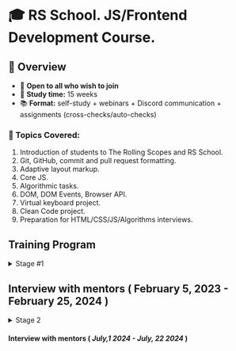 # 🎓 RS School. JS/Frontend Development Course. 

## 🚀 Overview

- 📣 **Open to all who wish to join**
- 📅 **Study time:** 15 weeks
- 📚 **Format:** self-study + webinars + Discord communication + assignments (cross-checks/auto-checks)

### 📝 Topics Covered:

1. Introduction of students to The Rolling Scopes and RS School.
2. Git, GitHub, commit and pull request formatting.
3. Adaptive layout markup.
4. Core JS.
5. Algorithmic tasks.
6. DOM, DOM Events, Browser API.
7. Virtual keyboard project.
8. Clean Code project.
9. Preparation for HTML/CSS/JS/Algorithms interviews.

## Training Program

<details>
<summary>Stage #1</summary>

### Week #1

#### <i>November 6, 2023</i>

- [RS School introduction](modules/rs-school-intro/)
- [Introduction to the profession of JS/Front-end developer](modules/js-fe-developer/)
- [Fundamentals of Chrome Dev Tools, VS Code and Internet](modules/ide/)
- [Questions related to the week's information if any](https://forms.gle/4xkgtaUQ2tuniFg99)
- <i>Week assignments</i>
  - Test "RS app intro" 
  - Test "Fundamentals of the Internet"


### Week #2

#### <i>November 13, 2023</i>

- [Introduction to the Git version control system and the GitHub web service](modules/git/)
- [Introduction to the Markdown](modules/markdown/)
- [HTML basics](modules/html-basics/)
- [Questions related to the week's information if any](https://forms.gle/4xkgtaUQ2tuniFg99)
- <i>Week assignments</i>
  - Test "HTML Basic ( EN )"
  - Task [CV.Markdown](../tasks/CV(markdown)/CV(markdown).md)
  - Submit task for cross-check [CV.Markdown](../tasks/CV(markdown)/CV(markdown).md)

### Week #3

#### <i>November 20, 2023</i>

- [CSS Basics](modules/css-basics/)
- [Figma](modules/figma/)
- [Questions related to the week's information if any](https://forms.gle/4xkgtaUQ2tuniFg99)
- <i>Week assignments</i>
  - Review students tasks [CV.Markdown](../tasks/CV(markdown)/CV(markdown).md)
  - Task [CV. HTML, CSS & Git Basics](<tasks/CV(markdown)/CV(HTML+CSS+Markdown).md>)
  - Submit task for cross-check [CV. HTML, CSS & Git Basics. Cross-check](<tasks/CV(markdown)/CV(cross-check).md>)
  - Test "CSS Basics (EN)"

### Week #4

#### <i>November 27, 2023</i>
- [CSS Flex](modules/css-flex/)
- [CSS Grid](modules/css-grid/)
- [Questions related to the week's information if any](https://forms.gle/4xkgtaUQ2tuniFg99)
- <i>Week assignments</i>
  - Review students tasks [CV. HTML, CSS & Git Basics. Cross-check](<tasks/CV(markdown)/CV(cross-check).md>)
  - Task [Coffee House (part 1)](tasks/coffee-house/coffee-house-week1.md)
  - Test "CSS Positioning & Flexbox"
  - Test "CSS Grid"

### Week #5

#### <i>December 4, 2023</i>
- [Media Queries & Responsive Design](modules/media-query/)
- Review students tasks [CSS Meme Slider](<tasks/CSS_Meme_Slider/CSS_meme_slider.md>)
- [Questions related to the week's information if any](https://forms.gle/4xkgtaUQ2tuniFg99)
- <i>Week assignments</i>
  - Task [Coffee House (part 1)](tasks/coffee-house/coffee-house-week1.md)
  - Submit task for cross-check [Coffee House (part 1)](tasks/coffee-house/coffee-house-week1.md)
  - Test "Media Queries & Responsive (EN)"

### Week #6

#### <i>December 11, 2023</i>

- [JS Basics. Part 1](modules/js-basics-1/)
- [DevTools](modules/devtools/)
- [Questions related to the week's information if any](https://forms.gle/4xkgtaUQ2tuniFg99)
- <i>Week assignments</i>
  - Review students tasks [Coffee House (part 1)](tasks/coffee-house/coffee-house-week1.md)
  - Task [Coffee House (part 2)](tasks/coffee-house/coffee-house-week2.md)
  - Test: "JS-basic. Part 1 (EN)"

### Week #7

#### <i>December 18, 2023</i>

- [JS Basics. Part 2](modules/js-basics-2/)
- [JS Basics. Part 3](modules/js-basics-3/)
- [Questions related to the week's information if any](https://forms.gle/4xkgtaUQ2tuniFg99)
- <i>Week assignments</i>
  - Task [Coffee House (part 2)](tasks/coffee-house/coffee-house-week2.md)
  - Submit task for cross-check [Coffee House (part 2)](tasks/coffee-house/coffee-house-week2.md)
  - Test: "JS-basics. Part 2 (EN)"
  - Test: "JS-basics. Part 3 (EN)"
  - [JS-101](https://github.com/Luffi2539/core-js-101/)

### Week #8

#### <i>December 25, 2023</i>

- [JS Arrays](modules/js-arrays/)
- [JS Objects](modules/js-objects/)
- [Questions related to the week's information if any](https://forms.gle/4xkgtaUQ2tuniFg99)
- <i>Week assignments</i>
  - Review students tasks [Coffee House (part 2)](tasks/coffee-house/coffee-house-week2.md)
  - Test: "JS Array. Basics"
  - Test: "JS Object. Basics"
  - Task [Coffee House (part 3)](tasks/coffee-house/coffee-house-week3.md)
  - [JS-101](https://github.com/Luffi2539/core-js-101/)

### Holiday weeks !!! 

### Week #9

#### <i>January 8, 2024</i>
- [DOM API](modules/dom-api/)
- [Questions related to the week's information if any](https://forms.gle/4xkgtaUQ2tuniFg99)
- <i>Week assignments</i>
  - Task [Coffee House (part 3)](tasks/coffee-house/coffee-house-week3.md)
  - Submit task for cross-check [Coffee House (part 3)](tasks/coffee-house/coffee-house-week3.md)
  - Test: "DOM API (EN)"
  - [JS-101](https://github.com/Luffi2539/core-js-101/)

### Week #10

#### <i>January 15, 2024</i>
- [DOM Events](modules/dom-events/)
- [Questions related to the week's information if any](https://forms.gle/4xkgtaUQ2tuniFg99)
- <i>Week assignments</i>
  - Review students tasks [Coffee House (part 3)](tasks/coffee-house/coffee-house-week3.md)
  - Task [Virtual keyboard](tasks/virtual-keyboard/virtual-keyboard-en.md)
  - Test: "DOM Events (EN)"
  - [JS-101](https://github.com/Luffi2539/core-js-101/)

### Week #11

#### <i>January 22, 2024</i>
- [Forms & Validation](modules/forms-validation/)
- [Questions related to the week's information if any](https://forms.gle/4xkgtaUQ2tuniFg99)
- <i>Week assignments</i>
  - Task [Virtual keyboard](tasks/virtual-keyboard/virtual-keyboard-en.md)
  - Submit task for cross-check [Virtual keyboard](tasks/virtual-keyboard/virtual-keyboard-en.md)
  - [JS-101](https://github.com/Luffi2539/core-js-101/)


### Week #12

#### <i>January 29, 2024</i>
- !!!! TODO add education modules && translate task (https://github.com/rolling-scopes-school/tasks/tree/master/stage1/modules/clean-code)
- [Questions related to the week's information if any](https://forms.gle/4xkgtaUQ2tuniFg99)
- <i>Week assignments</i>
  - Task:[Clean Code S1E1](tasks/clean-code/clean-code-S1E1.md)
  - [JS-101](https://github.com/Luffi2539/core-js-101/)

### Week #13

#### <i>February 5, 2024</i>
- [Questions related to the week's information if any](https://forms.gle/4xkgtaUQ2tuniFg99)
- <i>Week assignments</i>
  - Task:[Clean Code S1E1](tasks/clean-code/clean-code-S1E1.md)
  - Submit task for cross-check:[Clean Code S1E1](tasks/clean-code/clean-code-S1E1.md)
  - [JS-101](https://github.com/Luffi2539/core-js-101/)
  - Pass interview with mentor


### Week #14
#### <i>February 12, 2024</i>
- [CSS Preprocessors. Sass](modules/sass/)
- [Questions related to the week's information if any](https://forms.gle/4xkgtaUQ2tuniFg99)
- <i>Week assignments</i>
  - Submit [JS-101](https://github.com/Luffi2539/core-js-101/)
  - Pass interview with mentor



### Week #15
#### <i>February 19, 2024</i>
- [CSS Modules And Some CSS New Features](modules/css-modules/)
- [Questions related to the week's information if any](https://forms.gle/4xkgtaUQ2tuniFg99)
- <i>Week assignments</i>
  - Pass interview with mentor



</details>

## Interview with mentors ( February 5, 2023 - February 25, 2024 )

<details>
<summary>Stage 2</summary>

### Week #16
#### <i>February 26, 2024</i>

### Week #17
#### <i>March 4, 2024</i>

### Week #18
#### <i>March 11, 2024</i>

### Week #19
#### <i>March 18, 2024</i>

### Week #20
#### <i>March 25, 2024</i>

### Week #21
#### <i>April 1, 2024</i>

### Week #22
#### <i>April 8, 2024</i>

### Week #23
#### <i>April 15, 2024</i>

### Week #24
#### <i>April 22, 2024</i>

### Week #25 - Week 32
#### <i>April 29, 2024 - June 24, 2024</i> 

</details>

#### Interview with mentors ( <i>July,1 2024 - July, 22 2024</i> )

